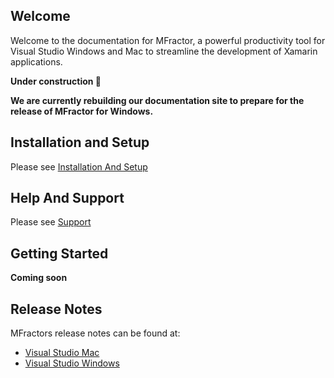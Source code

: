 ## Welcome

Welcome to the documentation for MFractor, a powerful productivity tool for Visual Studio Windows and Mac to streamline the development of Xamarin applications.

**Under construction 🔨**

**We are currently rebuilding our documentation site to prepare for the release of MFractor for Windows.**

## Installation and Setup

Please see [Installation And Setup](/installation-and-setup)

## Help And Support

Please see [Support](/support)

## Getting Started

**Coming soon**

## Release Notes

MFractors release notes can be found at:

 * [Visual Studio Mac](/release-notes/mac/current)
 * [Visual Studio Windows](/release-notes/windows/current)
